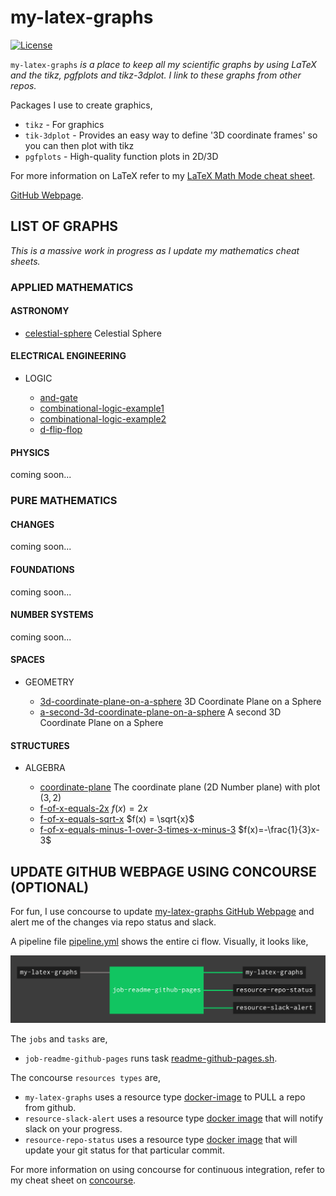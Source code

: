 # my-latex-graphs

[![License](http://img.shields.io/:license-mit-blue.svg)](http://jeffdecola.mit-license.org)

`my-latex-graphs` _is a place to keep all my scientific
graphs by using LaTeX and the tikz, pgfplots and tikz-3dplot.
I link to these graphs from other repos._

Packages I use to create graphics,

* `tikz` - For graphics
* `tik-3dplot` - Pro­vides an easy way to de­fine '3D
   co­or­di­nate frames' so you can then plot with tikz
* `pgfplots` - High-qual­ity func­tion plots in 2D/3D

For more information on LaTeX refer to my
[LaTeX Math Mode cheat sheet](https://github.com/JeffDeCola/my-cheat-sheets/blob/master/software/development/languages/latex-cheat-sheet/latex-math-mode.md).

[GitHub Webpage](https://jeffdecola.github.io/my-latex-graphs/).

## LIST OF GRAPHS

_This is a massive work in progress as I update my mathematics cheat sheets._

### APPLIED MATHEMATICS

#### ASTRONOMY

* [celestial-sphere](https://github.com/JeffDeCola/my-latex-graphs/tree/master/applied-mathematics/astronomy/celestial-sphere)
  Celestial Sphere

#### ELECTRICAL ENGINEERING

* LOGIC

  * [and-gate](https://github.com/JeffDeCola/my-latex-graphs/tree/master/electrical-engineering/logic/and-gate)
  * [combinational-logic-example1](https://github.com/JeffDeCola/my-latex-graphs/tree/master/electrical-engineering/logic/combinational-logic-example1)
  * [combinational-logic-example2](https://github.com/JeffDeCola/my-latex-graphs/tree/master/electrical-engineering/logic/combinational-logic-example2)
  * [d-flip-flop](https://github.com/JeffDeCola/my-latex-graphs/tree/master/electrical-engineering/logic/d-flip-flop)

#### PHYSICS

coming soon...

### PURE MATHEMATICS

#### CHANGES

coming soon...

#### FOUNDATIONS

coming soon...

#### NUMBER SYSTEMS

coming soon...

#### SPACES

* GEOMETRY

  * [3d-coordinate-plane-on-a-sphere](https://github.com/JeffDeCola/my-latex-graphs/tree/master/pure-mathematics/spaces/geometry/3d-coordinate-plane-on-a-sphere)
    3D Coordinate Plane on a Sphere
  * [a-second-3d-coordinate-plane-on-a-sphere](https://github.com/JeffDeCola/my-latex-graphs/tree/master/pure-mathematics/spaces/geometry/a-second-3d-coordinate-plane-on-a-sphere)
    A second 3D Coordinate Plane on a Sphere

#### STRUCTURES

* ALGEBRA

  * [coordinate-plane](https://github.com/JeffDeCola/my-latex-graphs/tree/master/pure-mathematics/structures/algebra/coordinate-plane) The coordinate plane (2D Number plane) with plot $(3,2)$
  * [f-of-x-equals-2x](https://github.com/JeffDeCola/my-latex-graphs/tree/master/pure-mathematics/structures/algebra/f-of-x-equals-2x) $f(x) = 2x$
  * [f-of-x-equals-sqrt-x](https://github.com/JeffDeCola/my-latex-graphs/tree/master/pure-mathematics/structures/algebra/f-of-x-equals-sqrt-x) $f(x) = \sqrt{x}$
  * [f-of-x-equals-minus-1-over-3-times-x-minus-3](https://github.com/JeffDeCola/my-latex-graphs/tree/master/pure-mathematics/structures/algebra/f-of-x-equals-minus-1-over-3-times-x-minus-3) $f(x)=-\frac{1}{3}x-3$

## UPDATE GITHUB WEBPAGE USING CONCOURSE (OPTIONAL)

For fun, I use concourse to update
[my-latex-graphs GitHub Webpage](https://jeffdecola.github.io/my-latex-graphs/)
and alert me of the changes via repo status and slack.

A pipeline file [pipeline.yml](https://github.com/JeffDeCola/my-latex-graphs/tree/master/ci/pipeline.yml)
shows the entire ci flow. Visually, it looks like,

![IMAGE - my-latex-graphs concourse ci pipeline - IMAGE](docs/pics/my-latex-graphs-pipeline.jpg)

The `jobs` and `tasks` are,

* `job-readme-github-pages` runs task
  [readme-github-pages.sh](https://github.com/JeffDeCola/my-latex-graphs/tree/master/ci/scripts/readme-github-pages.sh).

The concourse `resources types` are,

* `my-latex-graphs` uses a resource type
  [docker-image](https://hub.docker.com/r/concourse/git-resource/)
  to PULL a repo from github.
* `resource-slack-alert` uses a resource type
  [docker image](https://hub.docker.com/r/cfcommunity/slack-notification-resource)
  that will notify slack on your progress.
* `resource-repo-status` uses a resource type
  [docker image](https://hub.docker.com/r/dpb587/github-status-resource)
  that will update your git status for that particular commit.

For more information on using concourse for continuous integration,
refer to my cheat sheet on [concourse](https://github.com/JeffDeCola/my-cheat-sheets/tree/master/software/operations-tools/continuous-integration-continuous-deployment/concourse-cheat-sheet).

